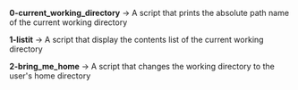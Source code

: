 **0-current_working_directory** ->  A script that prints the absolute path name of the current working directory

**1-listit** ->  A script that display the contents list of the current working directory

**2-bring_me_home**  -> A script that changes the working directory to the user's home directory



